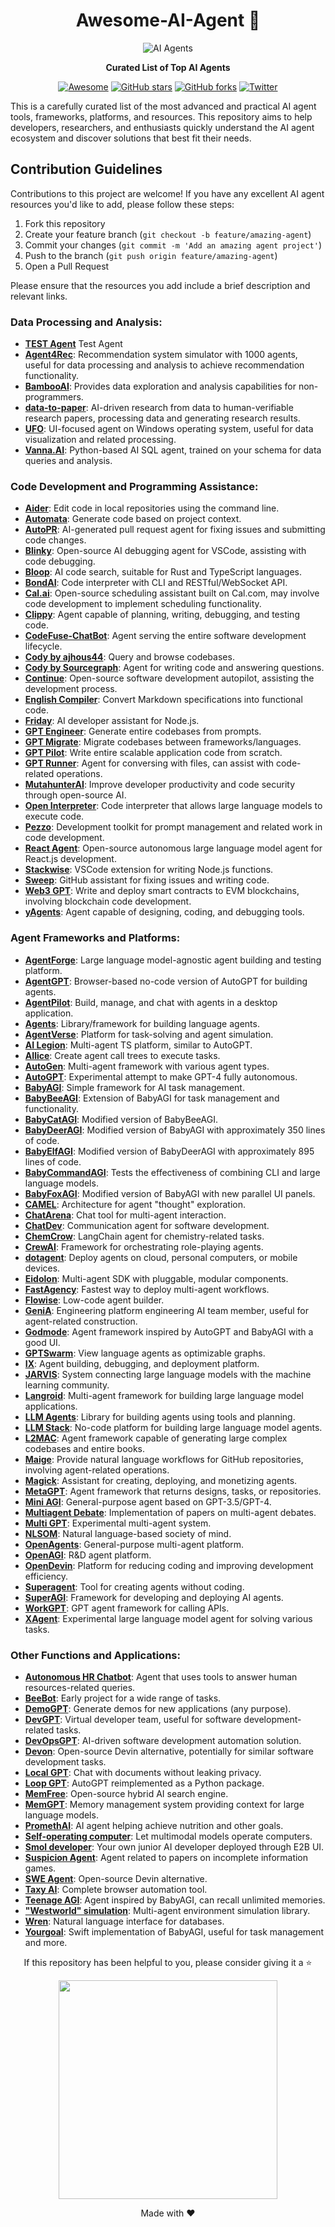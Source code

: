 <div align="center">

# Awesome-AI-Agent 🤖
  
  
![AI Agents](https://github.com/sindresorhus/awesome/raw/main/media/logo.svg)

**Curated List of Top AI Agents**

[![Awesome](https://awesome.re/badge.svg)](https://awesome.re)
[![GitHub stars](https://img.shields.io/github/stars/huer-hu/Awesome-AI-Agent?style=social)](https://github.com/huer-hu/Awesome-AI-Agent/stargazers)
[![GitHub forks](https://img.shields.io/github/forks/huer-hu/Awesome-AI-Agent?style=social)](https://github.com/huer-hu/Awesome-AI-Agent/network/members)
[![Twitter](https://img.shields.io/twitter/url?style=social&url=https%3A%2F%2Fgithub.com%2Fxinouyang%2FAwesome-AI-Agent)](https://twitter.com/intent/tweet?text=Check%20out%20this%20awesome%20list%20of%20AI%20Agents!&url=https://github.com/huer-hu/Awesome-AI-Agent)

</div>

This is a carefully curated list of the most advanced and practical AI agent tools, frameworks, platforms, and resources. This repository aims to help developers, researchers, and enthusiasts quickly understand the AI agent ecosystem and discover solutions that best fit their needs.

## Contribution Guidelines

Contributions to this project are welcome! If you have any excellent AI agent resources you'd like to add, please follow these steps:

1. Fork this repository
2. Create your feature branch (`git checkout -b feature/amazing-agent`)
3. Commit your changes (`git commit -m 'Add an amazing agent project'`)
4. Push to the branch (`git push origin feature/amazing-agent`)
5. Open a Pull Request

Please ensure that the resources you add include a brief description and relevant links.

### Data Processing and Analysis:


- **[TEST Agent](https://github.com/LehengTHU/Agent4Rec1s)** Test Agent
- **[Agent4Rec](https://github.com/LehengTHU/Agent4Rec)**: Recommendation system simulator with 1000 agents, useful for data processing and analysis to achieve recommendation functionality.
- **[BambooAI](https://github.com/pgalko/BambooAI)**: Provides data exploration and analysis capabilities for non-programmers.
- **[data-to-paper](https://github.com/Technion-Kishony-lab/data-to-paper)**: AI-driven research from data to human-verifiable research papers, processing data and generating research results.
- **[UFO](https://github.com/microsoft/UFO)**: UI-focused agent on Windows operating system, useful for data visualization and related processing.
- **[Vanna.AI](https://vanna.ai/)**: Python-based AI SQL agent, trained on your schema for data queries and analysis.

### Code Development and Programming Assistance:
- **[Aider](https://github.com/paul-gauthier/aider)**: Edit code in local repositories using the command line.
- **[Automata](https://github.com/emrgnt-cmplxty/automata)**: Generate code based on project context.
- **[AutoPR](https://github.com/irgolic/AutoPR)**: AI-generated pull request agent for fixing issues and submitting code changes.
- **[Blinky](https://github.com/seahyinghang8/blinky)**: Open-source AI debugging agent for VSCode, assisting with code debugging.
- **[Bloop](https://bloop.ai/)**: AI code search, suitable for Rust and TypeScript languages.
- **[BondAI](https://bondai.dev/)**: Code interpreter with CLI and RESTful/WebSocket API.
- **[Cal.ai](https://cal.ai/)**: Open-source scheduling assistant built on Cal.com, may involve code development to implement scheduling functionality.
- **[Clippy](https://github.com/ennucore/clippy)**: Agent capable of planning, writing, debugging, and testing code.
- **[CodeFuse-ChatBot](https://github.com/codefuse-ai/codefuse-chatbot)**: Agent serving the entire software development lifecycle.
- **[Cody by ajhous44](https://github.com/ajhous44/cody)**: Query and browse codebases.
- **[Cody by Sourcegraph](https://docs.sourcegraph.com/cody)**: Agent for writing code and answering questions.
- **[Continue](https://continue.dev/)**: Open-source software development autopilot, assisting the development process.
- **[English Compiler](https://github.com/uilicious/english-compiler)**: Convert Markdown specifications into functional code.
- **[Friday](https://github.com/amirrezasalimi/friday/)**: AI developer assistant for Node.js.
- **[GPT Engineer](https://gptengineer.app/)**: Generate entire codebases from prompts.
- **[GPT Migrate](https://github.com/0xpayne/gpt-migrate)**: Migrate codebases between frameworks/languages.
- **[GPT Pilot](https://github.com/Pythagora-io/gpt-pilot)**: Write entire scalable application code from scratch.
- **[GPT Runner](https://github.com/nicepkg/gpt-runner)**: Agent for conversing with files, can assist with code-related operations.
- **[MutahunterAI](https://github.com/codeintegrity-ai/mutahunter)**: Improve developer productivity and code security through open-source AI.
- **[Open Interpreter](https://openinterpreter.com/)**: Code interpreter that allows large language models to execute code.
- **[Pezzo](https://www.pezzo.ai/)**: Development toolkit for prompt management and related work in code development.
- **[React Agent](https://reactagent.io/)**: Open-source autonomous large language model agent for React.js development.
- **[Stackwise](https://github.com/stackwiseai/stackwise)**: VSCode extension for writing Node.js functions.
- **[Sweep](https://sweep.dev/)**: GitHub assistant for fixing issues and writing code.
- **[Web3 GPT](https://w3gpt.ai/)**: Write and deploy smart contracts to EVM blockchains, involving blockchain code development.
- **[yAgents](https://github.com/yeagerai/yeagerai-agent)**: Agent capable of designing, coding, and debugging tools.

### Agent Frameworks and Platforms:
- **[AgentForge](https://github.com/DataBassGit/AgentForge)**: Large language model-agnostic agent building and testing platform.
- **[AgentGPT](https://agentgpt.reworkd.ai/)**: Browser-based no-code version of AutoGPT for building agents.
- **[AgentPilot](https://github.com/jbexta/AgentPilot)**: Build, manage, and chat with agents in a desktop application.
- **[Agents](https://github.com/aiwaves-cn/agents)**: Library/framework for building language agents.
- **[AgentVerse](https://github.com/OpenBMB/AgentVerse)**: Platform for task-solving and agent simulation.
- **[AI Legion](https://github.com/eumemic/ai-legion)**: Multi-agent TS platform, similar to AutoGPT.
- **[AIlice](https://github.com/myshell-ai/AIlice)**: Create agent call trees to execute tasks.
- **[AutoGen](https://github.com/microsoft/autogen)**: Multi-agent framework with various agent types.
- **[AutoGPT](https://agpt.co/?utm_source=awesome-ai-agents)**: Experimental attempt to make GPT-4 fully autonomous.
- **[BabyAGI](https://github.com/yoheinakajima/babyagi)**: Simple framework for AI task management.
- **[BabyBeeAGI](https://yoheinakajima.com/babybeeagi-task-management-and-functionality-expansion-on-top-of-babyagi/)**: Extension of BabyAGI for task management and functionality.
- **[BabyCatAGI](https://replit.com/@YoheiNakajima/BabyCatAGI)**: Modified version of BabyBeeAGI.
- **[BabyDeerAGI](https://twitter.com/yoheinakajima/status/1666313838868992001)**: Modified version of BabyAGI with approximately 350 lines of code.
- **[BabyElfAGI](https://twitter.com/yoheinakajima/status/1678443482866933760)**: Modified version of BabyDeerAGI with approximately 895 lines of code.
- **[BabyCommandAGI](https://github.com/saten-private/BabyCommandAGI)**: Tests the effectiveness of combining CLI and large language models.
- **[BabyFoxAGI](https://github.com/yoheinakajima/babyagi/tree/main/classic/babyfoxagi)**: Modified version of BabyAGI with new parallel UI panels.
- **[CAMEL](https://github.com/camel-ai/camel)**: Architecture for agent "thought" exploration.
- **[ChatArena](https://www.chatarena.org/)**: Chat tool for multi-agent interaction.
- **[ChatDev](https://github.com/OpenBMB/ChatDev)**: Communication agent for software development.
- **[ChemCrow](https://github.com/ur-whitelab/chemcrow-public)**: LangChain agent for chemistry-related tasks.
- **[CrewAI](https://github.com/joaomdmoura/crewai)**: Framework for orchestrating role-playing agents.
- **[dotagent](https://github.com/dot-agent/dotagent)**: Deploy agents on cloud, personal computers, or mobile devices.
- **[Eidolon](https://eidolonai.com/)**: Multi-agent SDK with pluggable, modular components.
- **[FastAgency](https://fastagency.ai/latest/)**: Fastest way to deploy multi-agent workflows.
- **[Flowise](https://flowiseai.com/)**: Low-code agent builder.
- **[GeniA](https://github.com/genia-dev/GeniA)**: Engineering platform engineering AI team member, useful for agent-related construction.
- **[Godmode](https://godmode.space/)**: Agent framework inspired by AutoGPT and BabyAGI with a good UI.
- **[GPTSwarm](https://gptswarm.org/)**: View language agents as optimizable graphs.
- **[IX](https://github.com/kreneskyp/ix)**: Agent building, debugging, and deployment platform.
- **[JARVIS](https://github.com/microsoft/JARVIS)**: System connecting large language models with the machine learning community.
- **[Langroid](https://github.com/langroid/langroid)**: Multi-agent framework for building large language model applications.
- **[LLM Agents](https://github.com/mpaepper/llm_agents)**: Library for building agents using tools and planning.
- **[LLM Stack](https://llmstack.ai/)**: No-code platform for building large language model agents.
- **[L2MAC](https://github.com/samholt/l2mac)**: Agent framework capable of generating large complex codebases and entire books.
- **[Maige](https://maige.app)**: Provide natural language workflows for GitHub repositories, involving agent-related operations.
- **[Magick](https://www.magickml.com/)**: Assistant for creating, deploying, and monetizing agents.
- **[MetaGPT](https://github.com/geekan/MetaGPT)**: Agent framework that returns designs, tasks, or repositories.
- **[Mini AGI](https://github.com/muellerberndt/mini-agi)**: General-purpose agent based on GPT-3.5/GPT-4.
- **[Multiagent Debate](https://github.com/composable-models/llm_multiagent_debate)**: Implementation of papers on multi-agent debates.
- **[Multi GPT](https://github.com/rumpfmax/Multi-GPT)**: Experimental multi-agent system.
- **[NLSOM](https://github.com/mczhuge/NLSOM)**: Natural language-based society of mind.
- **[OpenAgents](https://github.com/xlang-ai/OpenAgents)**: General-purpose multi-agent platform.
- **[OpenAGI](https://github.com/agiresearch/OpenAGI)**: R&D agent platform.
- **[OpenDevin](https://github.com/OpenDevin/OpenDevin)**: Platform for reducing coding and improving development efficiency.
- **[Superagent](https://www.superagent.sh/)**: Tool for creating agents without coding.
- **[SuperAGI](https://superagi.com/)**: Framework for developing and deploying AI agents.
- **[WorkGPT](https://github.com/team-openpm/workgpt)**: GPT agent framework for calling APIs.
- **[XAgent](https://github.com/OpenBMB/XAgent)**: Experimental large language model agent for solving various tasks.

### Other Functions and Applications:
- **[Autonomous HR Chatbot](https://github.com/stepanogil/autonomous-hr-chatbot)**: Agent that uses tools to answer human resources-related queries.
- **[BeeBot](https://github.com/AutoPackAI/beebot)**: Early project for a wide range of tasks.
- **[DemoGPT](https://github.com/melih-unsal/DemoGPT)**: Generate demos for new applications (any purpose).
- **[DevGPT](https://github.com/jina-ai/dev-gpt)**: Virtual developer team, useful for software development-related tasks.
- **[DevOpsGPT](https://github.com/kuafuai/DevOpsGPT)**: AI-driven software development automation solution.
- **[Devon](https://github.com/entropy-research/Devon)**: Open-source Devin alternative, potentially for similar software development tasks.
- **[Local GPT](https://github.com/PromtEngineer/localGPT)**: Chat with documents without leaking privacy.
- **[Loop GPT](https://github.com/farizrahman4u/loopgpt/tree/main)**: AutoGPT reimplemented as a Python package.
- **[MemFree](https://github.com/memfreeme/memfree)**: Open-source hybrid AI search engine.
- **[MemGPT](https://github.com/cpacker/MemGPT)**: Memory management system providing context for large language models.
- **[PromethAI](https://github.com/topoteretes/PromethAI-Backend)**: AI agent helping achieve nutrition and other goals.
- **[Self-operating computer](https://www.hyperwriteai.com/self-operating-computer)**: Let multimodal models operate computers.
- **[Smol developer](https://github.com/smol-ai/developer)**: Your own junior AI developer deployed through E2B UI.
- **[Suspicion Agent](https://github.com/CR-Gjx/Suspicion-Agent)**: Agent related to papers on incomplete information games.
- **[SWE Agent](https://github.com/princeton-nlp/SWE-agent)**: Open-source Devin alternative.
- **[Taxy AI](https://github.com/TaxyAI/browser-extension)**: Complete browser automation tool.
- **[Teenage AGI](https://github.com/seanpixel/Teenage-AGI/blob/main/README.md#experiments)**: Agent inspired by BabyAGI, can recall unlimited memories.
- **["Westworld" simulation](https://theolvs.github.io/westworld/)**: Multi-agent environment simulation library.
- **[Wren](https://www.getwren.ai/)**: Natural language interface for databases.
- **[Yourgoal](https://github.com/pj4533/yourgoal/?utm_source=awesome-ai-agents)**: Swift implementation of BabyAGI, useful for task management and more.


<div align="center">
  <p>If this repository has been helpful to you, please consider giving it a ⭐️ </p>
  
  <img src="https://user-images.githubusercontent.com/3369400/133268513-5bfe2f93-4402-42c9-a403-81c9e86934b6.jpeg" width="350" />
  
  <p>Made with ❤️</p>
</div>
